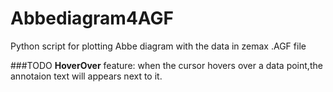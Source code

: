 Abbediagram4AGF
===============

Python script for plotting Abbe diagram with the data in zemax .AGF file 

###TODO
**HoverOver** feature: when the cursor hovers over a data point,the annotaion text will appears next to it.
